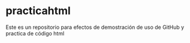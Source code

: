 # practicahtml
Este es un repositorio para efectos de demostración de uso de GitHub y practica de código html
